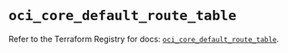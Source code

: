 # `oci_core_default_route_table`

Refer to the Terraform Registry for docs: [`oci_core_default_route_table`](https://registry.terraform.io/providers/oracle/oci/6.37.0/docs/resources/core_default_route_table).
